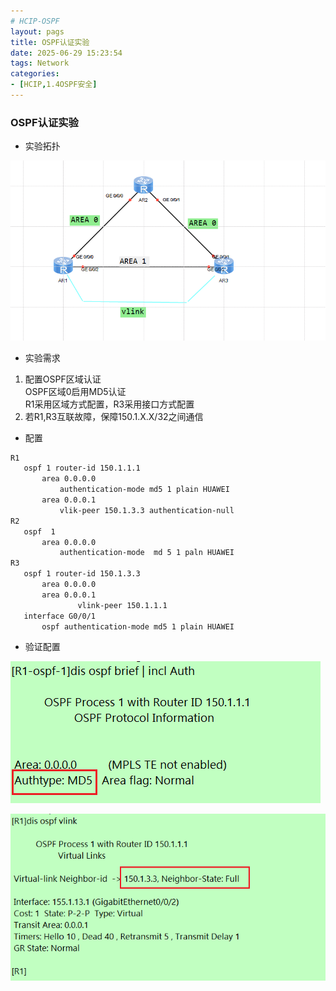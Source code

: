 ```yaml
---
# HCIP-OSPF
layout: pags
title: OSPF认证实验
date: 2025-06-29 15:23:54
tags: Network
categories: 
- [HCIP,1.4OSPF安全] 
---
```


### OSPF认证实验

- 实验拓扑

![命令](../imgs/OSPF/OSPF认证安全拓扑.png)
<!-- more -->
- 实验需求
 1. 配置OSPF区域认证  
       OSPF区域0启用MD5认证  
       R1采用区域方式配置，R3采用接口方式配置  
 2. 若R1,R3互联故障，保障150.1.X.X/32之间通信

 - 配置
 ```bash
 R1
    ospf 1 router-id 150.1.1.1
        area 0.0.0.0
            authentication-mode md5 1 plain HUAWEI
        area 0.0.0.1                             
            vlik-peer 150.1.3.3 authentication-null
R2
    ospf  1 
        area 0.0.0.0
            authentication-mode  md 5 1 paln HUAWEI 
R3
    ospf 1 router-id 150.1.3.3
        area 0.0.0.0
        area 0.0.0.1
                vlink-peer 150.1.1.1
    interface G0/0/1 
        ospf authentication-mode md5 1 plain HUAWEI
```

- 验证配置

![命令](../imgs/OSPF/验证MD5认证.png)

![命令](../imgs/OSPF/开启认证后的虚连接是否正常工作.png)

